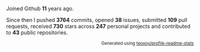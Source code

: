 Joined Github **11** years ago.

Since then I pushed **3764** commits, opened **38** issues, submitted **109** pull requests, received **730** stars across **247** personal projects and contributed to **43** public repositories.

<p align="right"><sub>Generated using <a href="https://github.com/marketplace/actions/profile-readme-stats">teoxoy/profile-readme-stats</a></sub></p>
